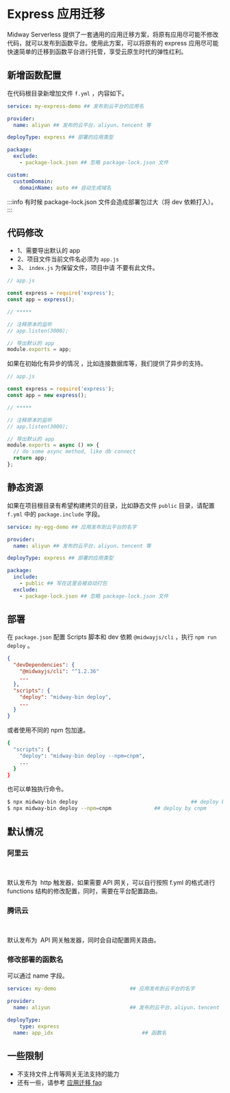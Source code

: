 # Express 应用迁移

Midway Serverless 提供了一套通用的应用迁移方案，将原有应用尽可能不修改代码，就可以发布到函数平台。使用此方案，可以将原有的 express 应用尽可能快速简单的迁移到函数平台进行托管，享受云原生时代的弹性红利。

## 新增函数配置



在代码根目录新增加文件 `f.yml` ，内容如下。

```yaml
service: my-express-demo ## 发布到云平台的应用名

provider:
  name: aliyun ## 发布的云平台，aliyun，tencent 等

deployType: express ## 部署的应用类型

package:
  exclude:
    - package-lock.json ## 忽略 package-lock.json 文件

custom:
  customDomain:
    domainName: auto ## 自动生成域名
```

:::info
有时候 package-lock.json 文件会造成部署包过大（将 dev 依赖打入）。
:::

## 代码修改

- 1、需要导出默认的 app
- 2、项目文件当前文件名必须为 `app.js`
- 3、 `index.js` 为保留文件，项目中请 不要有此文件。

```typescript
// app.js

const express = require('express');
const app = express();

// *****

// 注释原本的监听
// app.listen(3000);

// 导出默认的 app
module.exports = app;
```

如果在初始化有异步的情况 ，比如连接数据库等，我们提供了异步的支持。

```typescript
// app.js

const express = require('express');
const app = new express();

// *****

// 注释原本的监听
// app.listen(3000);

// 导出默认的 app
module.exports = async () => {
  // do some async method, like db connect
  return app;
};
```

## 静态资源

如果在项目根目录有希望构建拷贝的目录，比如静态文件 `public` 目录，请配置 `f.yml` 中的 `package.include` 字段。

```yaml
service: my-egg-demo ## 应用发布到云平台的名字

provider:
  name: aliyun ## 发布的云平台，aliyun，tencent 等

deployType: express ## 部署的应用类型

package:
  include:
    - public ## 写在这里会被自动打包
  exclude:
    - package-lock.json ## 忽略 package-lock.json 文件
```

## 部署

在 `package.json` 配置 Scripts 脚本和 dev 依赖 `@midwayjs/cli` ，执行 `npm run deploy` 。

```json
{
  "devDependencies": {
    "@midwayjs/cli": "^1.2.36"
    ...
  },
  "scripts": {
    "deploy": "midway-bin deploy",
    ...
  }
}
```

或者使用不同的 npm 包加速。

```bash
{
  "scripts": {
    "deploy": "midway-bin deploy --npm=cnpm",
    ...
  }
}
```

也可以单独执行命令。

```bash
$ npx midway-bin deploy										## deploy by npm
$ npx midway-bin deploy --npm=cnpm				## deploy by cnpm
```

## 默认情况

### 阿里云

**​**

默认发布为  http 触发器，如果需要 API 网关，可以自行按照 f.yml 的格式进行 functions 结构的修改配置，同时，需要在平台配置路由。

### 腾讯云

**​**

默认发布为  API 网关触发器，同时会自动配置网关路由。
​

### 修改部署的函数名

可以通过 name 字段。

```yaml
service: my-demo  						## 应用发布到云平台的名字

provider:
  name: aliyun       					## 发布的云平台，aliyun，tencent 等

deployType:
	type: express
  name: app_idx								## 函数名
```

## 一些限制

- 不支持文件上传等网关无法支持的能力
- 还有一些，请参考 [应用迁移 faq](migrate_faq)
